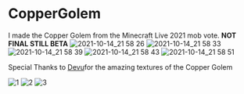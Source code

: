 # CopperGolem
 I made the Copper Golem from the Minecraft Live 2021 mob vote. **NOT FINAL STILL BETA**
![2021-10-14_21 58 26](https://user-images.githubusercontent.com/92093995/137422238-3ac15106-6ae8-4f99-8ca9-46152a6290ba.png)
![2021-10-14_21 58 33](https://user-images.githubusercontent.com/92093995/137422252-f5bbb66e-31aa-4860-b144-4252a5b11f3b.png)
![2021-10-14_21 58 39](https://user-images.githubusercontent.com/92093995/137422257-d7345b79-8bf4-4a21-99b5-3a70f13cbb69.png)
![2021-10-14_21 58 43](https://user-images.githubusercontent.com/92093995/137422261-1d46b8eb-29a7-4fd1-9d08-a27112c79ca0.png)
![2021-10-14_21 58 51](https://user-images.githubusercontent.com/92093995/137422264-ee87bde3-f21a-41ca-a259-4f5965d97597.png)

Special Thanks to [Devu](https://twitter.com/DevuProjects)for the amazing textures of the Copper Golem

![1](https://user-images.githubusercontent.com/92093995/137422679-858d73a9-6e46-4c10-9fe4-b79ff2f92ef5.jpg)
![2](https://user-images.githubusercontent.com/92093995/137422677-c6940dcf-6e2c-43ba-a465-766740e5941a.jpg)
![3](https://user-images.githubusercontent.com/92093995/137422673-8c7363d8-e158-4a51-bc45-59c8d98c83e7.jpg)
